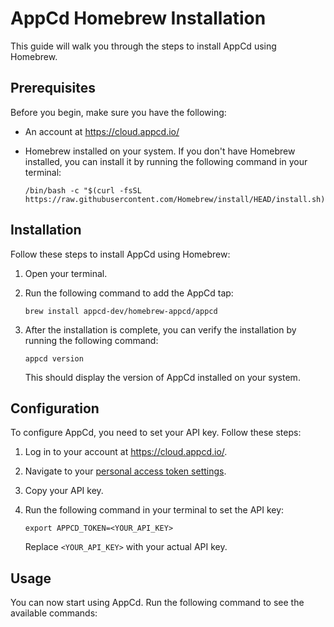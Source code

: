 # AppCd Homebrew Installation

This guide will walk you through the steps to install AppCd using Homebrew.

## Prerequisites

Before you begin, make sure you have the following:

- An account at <https://cloud.appcd.io/>
- Homebrew installed on your system. If you don't have Homebrew installed, you can install it by running the following command in your terminal:

    ```shell
    /bin/bash -c "$(curl -fsSL https://raw.githubusercontent.com/Homebrew/install/HEAD/install.sh)"
    ```

## Installation

Follow these steps to install AppCd using Homebrew:

1. Open your terminal.

2. Run the following command to add the AppCd tap:

     ```shell
     brew install appcd-dev/homebrew-appcd/appcd
     ```

3. After the installation is complete, you can verify the installation by running the following command:

     ```shell
     appcd version
     ```

     This should display the version of AppCd installed on your system.

## Configuration

To configure AppCd, you need to set your API key. Follow these steps:

1. Log in to your account at <https://cloud.appcd.io/>.

2. Navigate to your [personal access token settings](https://cloud.appcd.io/account-settings/pat/).

3. Copy your API key.

4. Run the following command in your terminal to set the API key:

     ```shell
     export APPCD_TOKEN=<YOUR_API_KEY>
     ```

     Replace `<YOUR_API_KEY>` with your actual API key.

## Usage

You can now start using AppCd. Run the following command to see the available commands:
